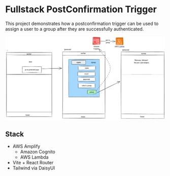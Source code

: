 # Fullstack PostConfirmation Trigger

This project demonstrates how a postconfirmation trigger can be used to assign a user to a group after they are successfully authenticated.

![architecture diagram](./architecture.excalidraw.png)

## Stack

- AWS Amplify
  - Amazon Cognito
  - AWS Lambda
- Vite + React Router
- Tailwind via DaisyUI
